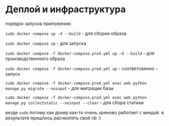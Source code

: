 # Деплой и инфраструктура

порядок запуска приложения:

`sudo docker compose up -d --build` - для сборки образа

`sudo docker compose up` - для запуска

`sudo docker compose -f docker-compose.prod.yml up -d --build` - для производственного образа

`sudo docker compose -f docker-compose.prod.yml up` - соответсвенно - запуск

`sudo docker compose -f docker-compose.prod.yml exec web python manage.py migrate --noinput` - для миграции базы

`sudo docker compose -f docker-compose.prod.yml exec web python manage.py collectstatic --noinput --clear` - для сбора статики

везде `sudo` потому как докер как-то очень хреново работает с виндой. в результате пришлось расчехлять свой vb :)
